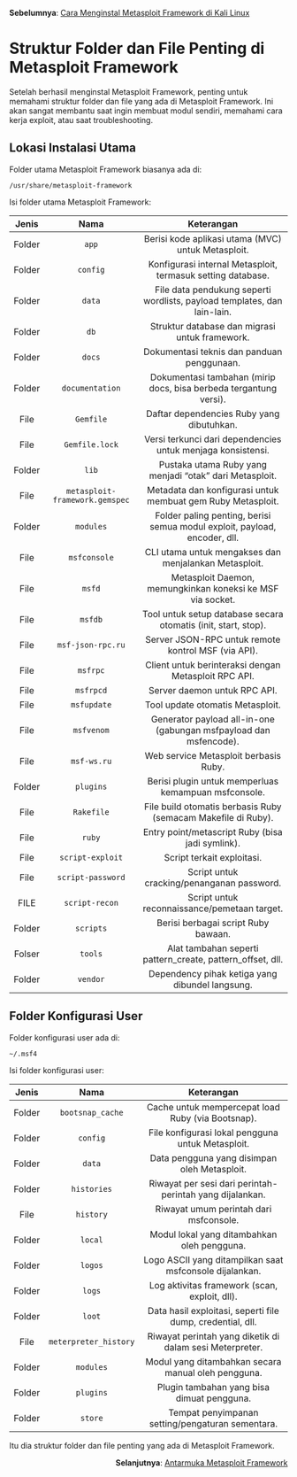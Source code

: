 <p align="left"><b>Sebelumnya</b>: <a href="https://github.com/fixploit03/Belajar-Metasploit/blob/main/resource/Cara%20Menginstal%20Metasploit%20Framework%20di%20Kali%20Linux.md">Cara Menginstal Metasploit Framework di Kali Linux</a></p>

# Struktur Folder dan File Penting di Metasploit Framework

Setelah berhasil menginstal Metasploit Framework, penting untuk memahami struktur folder dan file yang ada di Metasploit Framework. Ini akan sangat membantu saat ingin membuat modul sendiri, memahami cara kerja exploit, atau saat troubleshooting.

## Lokasi Instalasi Utama

Folder utama Metasploit Framework biasanya ada di:

```
/usr/share/metasploit-framework
```

Isi folder utama Metasploit Framework:

| Jenis | Nama | Keterangan |
|:--:|:--:|:--:|
| Folder | `app` | Berisi kode aplikasi utama (MVC) untuk Metasploit. |
| Folder | `config` | Konfigurasi internal Metasploit, termasuk setting database. |
| Folder | `data` |	File data pendukung seperti wordlists, payload templates, dan lain-lain. |
| Folder | `db` | Struktur database dan migrasi untuk framework. |
| Folder | `docs` | Dokumentasi teknis dan panduan penggunaan. |
| Folder | `documentation` | Dokumentasi tambahan (mirip docs, bisa berbeda tergantung versi). |
| File | `Gemfile` | Daftar dependencies Ruby yang dibutuhkan. |
| File | `Gemfile.lock` | Versi terkunci dari dependencies untuk menjaga konsistensi. | 
| Folder | `lib` | Pustaka utama Ruby yang menjadi “otak” dari Metasploit. |
| File | `metasploit-framework.gemspec` | Metadata dan konfigurasi untuk membuat gem Ruby Metasploit. |
| Folder | `modules` | Folder paling penting, berisi semua modul exploit, payload, encoder, dll. |
| File | `msfconsole` | CLI utama untuk mengakses dan menjalankan Metasploit. |
| File | `msfd` | Metasploit Daemon, memungkinkan koneksi ke MSF via socket. |
| File | `msfdb` | Tool untuk setup database secara otomatis (init, start, stop). |
| File | `msf-json-rpc.ru` | Server JSON-RPC untuk remote kontrol MSF (via API). |
| File | `msfrpc` | Client untuk berinteraksi dengan Metasploit RPC API. |
| File | `msfrpcd` | Server daemon untuk RPC API. |
| File | `msfupdate` | Tool update otomatis Metasploit. |
| File | `msfvenom` | Generator payload all-in-one (gabungan msfpayload dan msfencode). |
| File | `msf-ws.ru` | Web service Metasploit berbasis Ruby. |
| Folder | `plugins` | Berisi plugin untuk memperluas kemampuan msfconsole. |
| File | `Rakefile` | File build otomatis berbasis Ruby (semacam Makefile di Ruby). | 
| File | `ruby` | Entry point/metascript Ruby (bisa jadi symlink). |
| File | `script-exploit` | Script terkait exploitasi. |
| File | `script-password` | Script untuk cracking/penanganan password. |
| FILE | `script-recon` | Script untuk reconnaissance/pemetaan target. |
| Folder | `scripts` | Berisi berbagai script Ruby bawaan. |
| Folser | `tools` | Alat tambahan seperti pattern_create, pattern_offset, dll. |
| Folder | `vendor` | Dependency pihak ketiga yang dibundel langsung. |

## Folder Konfigurasi User

Folder konfigurasi user ada di:

```
~/.msf4
```

Isi folder konfigurasi user:

| Jenis |	Nama | Keterangan |
|:--:|:--:|:--:|
| Folder | `bootsnap_cache` | Cache untuk mempercepat load Ruby (via Bootsnap). | 
| Folder | `config` | File konfigurasi lokal pengguna untuk Metasploit. |
| Folder | `data` | Data pengguna yang disimpan oleh Metasploit. |
| Folder | `histories` | Riwayat per sesi dari perintah-perintah yang dijalankan. |
| File | `history` | Riwayat umum perintah dari msfconsole. |
| Folder | `local` | Modul lokal yang ditambahkan oleh pengguna. |
| Folder | `logos` | Logo ASCII yang ditampilkan saat msfconsole dijalankan. |
| Folder | `logs` | Log aktivitas framework (scan, exploit, dll). |
| Folder | `loot` | Data hasil exploitasi, seperti file dump, credential, dll. |
| File | `meterpreter_history` | Riwayat perintah yang diketik di dalam sesi Meterpreter. |
| Folder | `modules` | Modul yang ditambahkan secara manual oleh pengguna. |
| Folder | `plugins` | Plugin tambahan yang bisa dimuat pengguna. |
|Folder | `store` | Tempat penyimpanan setting/pengaturan sementara. |

Itu dia struktur folder dan file penting yang ada di Metasploit Framework.

<p align="right"><b>Selanjutnya</b>: <a href="https://github.com/fixploit03/Belajar-Metasploit/blob/main/resource/Antarmuka%20Metasploit%20Framework.md">Antarmuka Metasploit Framework</a></p>
